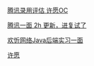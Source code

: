 [腾讯录用评估 许愿OC](https://www.nowcoder.com/discuss/606733383095291904?fromPut=jj-github&urlSource=extension-api)

[腾讯一面  2h    更新，进复试了](https://www.nowcoder.com/feed/main/detail/7f0b319961724a658af41fd9848ae9e7?fromPut=jj-github&urlSource=extension-api)

[欢忻网络Java后端实习一面](https://www.nowcoder.com/feed/main/detail/92b8a84d0f5c4b388ecdfcad3c1cbf72?fromPut=jj-github&urlSource=extension-api)

[许愿](https://www.nowcoder.com/feed/main/detail/4873f82dc30e47a9b675f6ff3ee73df8?fromPut=jj-github&urlSource=extension-api)